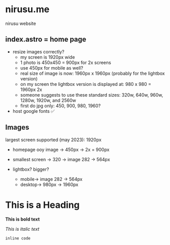 # nirusu.me

nirusu website

## index.astro = home page

- resize images correctly?
  - my screen is 1920px wide
  - 1 photo is 450x450 = 900px for 2x screens
  - use 450px for mobile as well?
  - real size of image is now: 1960px x 1960px (probably for the lightbox version)
  - on my screen the lightbox version is displayed at: 980 x 980 = 1960px 2x 
  - someone suggests to use these standard sizes: 320w, 640w, 960w, 1280w, 1920w, and 2560w
  - first do jpg only: 450, 900, 980, 1960?
- host google fonts ✅

## Images

largest screen supported (may 2023): 1920px

- homepage ooy image -> 450px -> 2x = 900px

- smallest screen -> 320 -> image 282 -> 564px

- lightbox? bigger?
  - mobile-> image 282 -> 564px
  - desktop-> 980px -> 1960px
 
# This is a Heading

**This is bold text**

*This is italic text*

`inline code`
